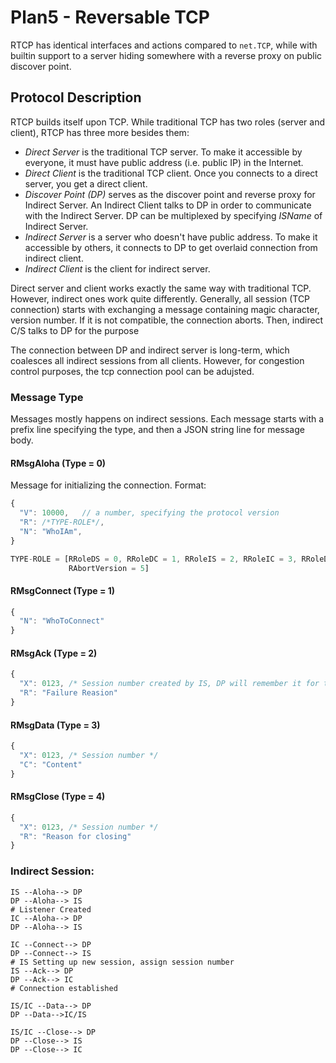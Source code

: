 # Plan5 - Reversable TCP

RTCP has identical interfaces and actions compared to `net.TCP`, while with builtin support to a server hiding somewhere with a reverse proxy on public discover point.

## Protocol Description

RTCP builds itself upon TCP. While traditional TCP has two roles (server and client), RTCP has three more besides them:

- *Direct Server* is the traditional TCP server. To make it accessible by everyone, it must have public address (i.e. public IP) in the Internet.
- *Direct Client* is the traditional TCP client. Once you connects to a direct server, you get a direct client.
- *Discover Point (DP)* serves as the discover point and reverse proxy for Indirect Server. An Indirect Client talks to DP in order to communicate with the Indirect Server. DP can be multiplexed by specifying *ISName* of Indirect Server.
- *Indirect Server* is a server who doesn't have public address. To make it accessible by others, it connects to DP to get overlaid connection from indirect client.
- *Indirect Client* is the client for indirect server.

Direct server and client works exactly the same way with traditional TCP. However, indirect ones work quite differently. Generally, all session (TCP connection) starts with exchanging a message containing magic character, version number. If it is not compatible, the connection aborts. Then, indirect C/S talks to DP for the purpose

The connection between DP and indirect server is long-term, which coalesces all indirect sessions from all clients. However, for congestion control purposes, the tcp connection pool can be adujsted.

### Message Type
Messages mostly happens on indirect sessions. Each message starts with a prefix line specifying the type, and then a JSON string line for message body.

#### RMsgAloha (Type = 0)
Message for initializing the connection. Format:

```javascript
{
  "V": 10000,   // a number, specifying the protocol version
  "R": /*TYPE-ROLE*/,
  "N": "WhoIAm",
}

TYPE-ROLE = [RRoleDS = 0, RRoleDC = 1, RRoleIS = 2, RRoleIC = 3, RRoleDP = 4,
             RAbortVersion = 5]
```

#### RMsgConnect (Type = 1)
```javascript
{
  "N": "WhoToConnect"
}
```

#### RMsgAck (Type = 2)
```javascript
{
  "X": 0123, /* Session number created by IS, DP will remember it for the session, OR -1 for failure */
  "R": "Failure Reasion"
}
```

#### RMsgData (Type = 3)
```javascript
{
  "X": 0123, /* Session number */
  "C": "Content"
}
```

#### RMsgClose (Type = 4)
```javascript
{
  "X": 0123, /* Session number */
  "R": "Reason for closing"
}
```


### Indirect Session:
```
IS --Aloha--> DP
DP --Aloha--> IS
# Listener Created
IC --Aloha--> DP
DP --Aloha--> IS

IC --Connect--> DP
DP --Connect--> IS
# IS Setting up new session, assign session number
IS --Ack--> DP
DP --Ack--> IC
# Connection established

IS/IC --Data--> DP
DP --Data-->IC/IS

IS/IC --Close--> DP
DP --Close--> IS
DP --Close--> IC
```
